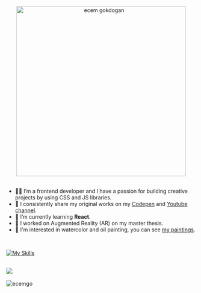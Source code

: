 <div align="center">
  <img src="https://media.giphy.com/media/LMcB8XospGZO8UQq87/giphy.gif" width="450"alt="ecem gokdogan" />
</div>

<br>

- :woman_technologist: I’m a frontend developer and I have a passion for building creative projects by using CSS and JS libraries.
- 🌟 I consistently share my original works on my [Codepen](https://codepen.io/ecemgo) and [Youtube channel](https://www.youtube.com/@ecemgokdogan).
- 🌱 I’m currently learning **React**.
- :iphone: I worked on Augmented Reality (AR) on my master thesis.
- :art: I'm interested in watercolor and oil painting, you can see [my paintings](https://photos.app.goo.gl/fBJA7LvovZcwxZx3A).

<br>

[![My Skills](https://skillicons.dev/icons?i=html,css,js,react,tailwind,bootstrap,git,github,figma,md,vscode,codepen,netlify)](https://skillicons.dev) 

<br>

<div align="left">
  <!-- <img src="https://github-readme-streak-stats.herokuapp.com/?user=ecemgo&theme=dracula&hide_border=true" /> -->
  <img src="https://github-readme-stats.vercel.app/api/top-langs/?username=ecemgo&layout=compact&theme=dracula&hide_border=true" />
</div>

<br>

<img src="https://komarev.com/ghpvc/?username=ecemgo&color=31c9c7&style=flat" alt="ecemgo"/>
  
<!--
<div align="center">
  <h1> Hi there <img src="https://user-images.githubusercontent.com/13468728/234081554-5d90fdac-2b52-4a53-b653-e8c28b21dcec.gif" width="40px" height="40px"></h1>
</div>

<div align="left">
  <h3>Tools I Use</h3>
    <img src="https://cdn.jsdelivr.net/gh/devicons/devicon/icons/html5/html5-original.svg" title="HTML5" alt="HTML5" width="40" height="40"/>
    <img src="https://cdn.jsdelivr.net/gh/devicons/devicon/icons/css3/css3-original.svg" title="CSS3" alt="CSS3" width="40" height="40"/>
    <img src="https://cdn.jsdelivr.net/gh/devicons/devicon/icons/javascript/javascript-original.svg" title="JavaScript" alt="JavaScript" width="40" height="40"/>
    <img src="https://cdn.jsdelivr.net/gh/devicons/devicon/icons/react/react-original.svg" title="React" alt="React" width="40" height="40"/>
    <img src="https://cdn.jsdelivr.net/gh/devicons/devicon/icons/bootstrap/bootstrap-original.svg" title="Bootstrap" alt="Bootstrap" width="40" height="40"/>
    <img src="https://cdn.jsdelivr.net/gh/devicons/devicon/icons/tailwindcss/tailwindcss-plain.svg" title="tailwindcss" alt="tailwindcss" width="40" height="40" />
    <img src="https://cdn.jsdelivr.net/gh/devicons/devicon/icons/npm/npm-original-wordmark.svg" title="npm" alt="npm" width="40" height="40"/>
    <img src="https://cdn.jsdelivr.net/gh/devicons/devicon/icons/git/git-original.svg" title="Git" alt="Git" width="40" height="40"/>
    <img src="https://cdn.jsdelivr.net/gh/devicons/devicon/icons/figma/figma-original.svg" title="Figma" alt="Figma" width="38" height="38" />
    <img src="https://github.com/ecemgo/frontend-mentor-challenges/assets/13468728/8e9d5e54-8c4c-4a16-b46a-c038582d08cb" title="lighthouse" alt="lighthouse" width="40" height="40" />
    <img src="https://cdn.jsdelivr.net/gh/devicons/devicon/icons/sass/sass-original.svg" title="Sass" alt="Sass" width="40" height="40"/>
</div>

<br> 

GitHub Readme Stats comes with several built-in themes (e.g. `dark`, `radical`, `merko`, `gruvbox`, `tokyonight`, `onedark`, `cobalt`, `synthwave`, `highcontrast`, `dracula`, 'vue-dark').
<p align="left"> <img src="https://github-readme-stats.vercel.app/api/top-langs/?username=ecemgo&layout=compact&theme=dracula&hide_border=true" /></p>
<p align="left"> <img src="https://github-readme-stats.vercel.app/api/top-langs/?username=ecemgo&layout=compact&theme=buefy&langs_count=10" /></p>
<p align="left"> <img src="https://github-readme-stats.vercel.app/api/top-langs/?username=ecemgo&layout=compact&theme=buefy&hide=html&langs_count=10" /></p>

<br> 

<div align="left">
  <h3>Connect with Me</h3>
  <a href="https://www.linkedin.com/in/ecem-gokdogan/" target="blank">
    <img src="https://cdn.jsdelivr.net/gh/devicons/devicon/icons/linkedin/linkedin-original.svg" alt="LinkedIn" title="LinkedIn" height="30" width="30"/></a>
    <a href="https://twitter.com/ecemgo" target="blank">
    <img src="https://github.com/ecemgo/mini-samples-great-tricks/assets/13468728/c9cdd5c0-eca2-4eab-ae64-fb048eaf800f" alt="twitter" title="twitter" height="25" width="25"/></a>
  <a href="https://codepen.io/ecemgo" target="blank">
   <img src="https://cdn.jsdelivr.net/gh/devicons/devicon/icons/codepen/codepen-plain.svg" alt="CodePen" title="CodePen" height="30" width="30"/></a>
  <a href="https://www.frontendmentor.io/profile/ecemgo" target="blank">
    <img src="https://user-images.githubusercontent.com/13468728/230118926-2cb0d52a-20bc-4ebb-aff3-7096bd97f1fa.svg" alt="Frontend Mentor" title="Frontend Mentor" height="30" width="30"/></a>
</div>
-->
